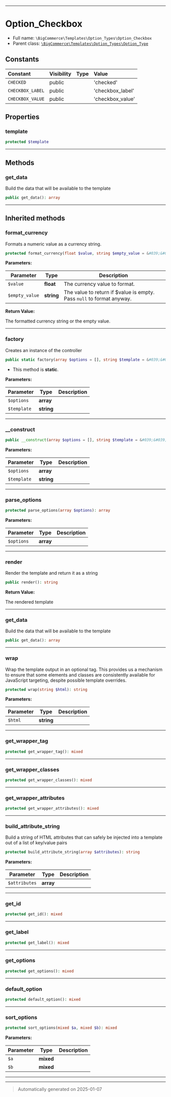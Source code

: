 ***

# Option_Checkbox





* Full name: `\BigCommerce\Templates\Option_Types\Option_Checkbox`
* Parent class: [`\BigCommerce\Templates\Option_Types\Option_Type`](./classes/BigCommerce/Templates/Option_Types/Option_Type.md)


## Constants

| Constant | Visibility | Type | Value |
|:---------|:-----------|:-----|:------|
|`CHECKED`|public| |&#039;checked&#039;|
|`CHECKBOX_LABEL`|public| |&#039;checkbox_label&#039;|
|`CHECKBOX_VALUE`|public| |&#039;checkbox_value&#039;|

## Properties


### template



```php
protected $template
```







***

## Methods


### get_data

Build the data that will be available to the template

```php
public get_data(): array
```












***


## Inherited methods


### format_currency

Formats a numeric value as a currency string.

```php
protected format_currency(float $value, string $empty_value = &#039;&#039;): string
```








**Parameters:**

| Parameter | Type | Description |
|-----------|------|-------------|
| `$value` | **float** | The currency value to format. |
| `$empty_value` | **string** | The value to return if $value is empty. Pass `null` to format anyway. |


**Return Value:**

The formatted currency string or the empty value.




***

### factory

Creates an instance of the controller

```php
public static factory(array $options = [], string $template = &#039;&#039;): static
```



* This method is **static**.




**Parameters:**

| Parameter | Type | Description |
|-----------|------|-------------|
| `$options` | **array** |  |
| `$template` | **string** |  |





***

### __construct



```php
public __construct(array $options = [], string $template = &#039;&#039;): mixed
```








**Parameters:**

| Parameter | Type | Description |
|-----------|------|-------------|
| `$options` | **array** |  |
| `$template` | **string** |  |





***

### parse_options



```php
protected parse_options(array $options): array
```








**Parameters:**

| Parameter | Type | Description |
|-----------|------|-------------|
| `$options` | **array** |  |





***

### render

Render the template and return it as a string

```php
public render(): string
```









**Return Value:**

The rendered template




***

### get_data

Build the data that will be available to the template

```php
public get_data(): array
```












***

### wrap

Wrap the template output in an optional tag. This provides us a mechanism
to ensure that some elements and classes are consistently available
for JavaScript targeting, despite possible template overrides.

```php
protected wrap(string $html): string
```








**Parameters:**

| Parameter | Type | Description |
|-----------|------|-------------|
| `$html` | **string** |  |





***

### get_wrapper_tag



```php
protected get_wrapper_tag(): mixed
```












***

### get_wrapper_classes



```php
protected get_wrapper_classes(): mixed
```












***

### get_wrapper_attributes



```php
protected get_wrapper_attributes(): mixed
```












***

### build_attribute_string

Build a string of HTML attributes that can safely be
injected into a template out of a list of key/value pairs

```php
protected build_attribute_string(array $attributes): string
```








**Parameters:**

| Parameter | Type | Description |
|-----------|------|-------------|
| `$attributes` | **array** |  |





***

### get_id



```php
protected get_id(): mixed
```












***

### get_label



```php
protected get_label(): mixed
```












***

### get_options



```php
protected get_options(): mixed
```












***

### default_option



```php
protected default_option(): mixed
```












***

### sort_options



```php
protected sort_options(mixed $a, mixed $b): mixed
```








**Parameters:**

| Parameter | Type | Description |
|-----------|------|-------------|
| `$a` | **mixed** |  |
| `$b` | **mixed** |  |





***


***
> Automatically generated on 2025-01-07
